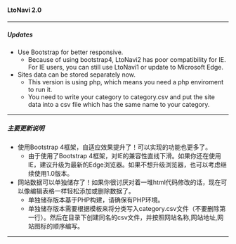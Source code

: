 #### LtoNavi 2.0

---
##### Updates

* Use Bootstrap for better responsive.
  * Because of using bootstrap4, LtoNavi2 has poor compatibility for IE. For IE users, you can still use LtoNavi1 or update to Microsoft Edge.
* Sites data can be stored separately now.
  * This version is using php, which means you need a php enviroment to run it.
  * You need to write your category to category.csv and put the site data into a csv file which has the same name to your category.

---

##### 主要更新说明

* 使用Bootstrap 4框架，自适应效果提升了！可以实现的功能也更多了。
  -   由于使用了Bootstrap 4框架，对IE的兼容性直线下滑。如果你还在使用IE，建议升级为最新的Edge浏览器。如果不想升级浏览器，也可以考虑继续使用1.0版本。
* 网站数据可以单独储存了！如果你很讨厌对着一堆html代码修改的话，现在可以像编辑表格一样轻松添加或删除数据了。
  * 单独储存版本基于PHP构建，请确保有PHP环境。
  * 单独储存版本需要根据模板来将分类写入category.csv文件（不要删除第一行）。然后在目录下创建同名的csv文件，并按照网站名称,网站地址,网站图标的顺序编写。

---


